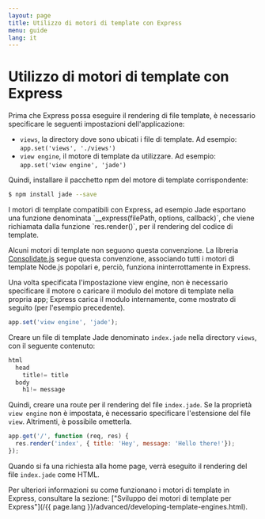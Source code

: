 ```yaml
---
layout: page
title: Utilizzo di motori di template con Express
menu: guide
lang: it
---
```


# Utilizzo di motori di template con Express

Prima che Express possa eseguire il rendering di file template, è necessario specificare le seguenti impostazioni dell'applicazione:

* `views`, la directory dove sono ubicati i file di template. Ad esempio: `app.set('views', './views')`
* `view engine`, il motore di template da utilizzare. Ad esempio: `app.set('view engine', 'jade')`

Quindi, installare il pacchetto npm del motore di template corrispondente:

```sh
$ npm install jade --save
```

<div class="doc-box doc-notice" markdown="1">
I motori di template compatibili con Express, ad esempio Jade esportano una funzione denominata `__express(filePath, options, callback)`, che viene richiamata dalla funzione `res.render()`, per il rendering del codice di template.

Alcuni motori di template non seguono questa convenzione. La libreria [Consolidate.js](https://www.npmjs.org/package/consolidate) segue questa convenzione, associando tutti i motori di template Node.js popolari e, perciò, funziona ininterrottamente in Express.
</div>

Una volta specificata l'impostazione view engine, non è necessario specificare il motore o caricare il modulo del motore di template nella propria app; Express carica il modulo internamente, come mostrato di seguito (per l'esempio precedente).

```js
app.set('view engine', 'jade');
```

Creare un file di template Jade denominato `index.jade` nella directory `views`, con il seguente contenuto:

```js
html
  head
    title!= title
  body
    h1!= message
```

Quindi, creare una route per il rendering del file `index.jade`. Se la proprietà `view engine` non è impostata, è necessario specificare l'estensione del file `view`. Altrimenti, è possibile ometterla.

```js
app.get('/', function (req, res) {
  res.render('index', { title: 'Hey', message: 'Hello there!'});
});
```

Quando si fa una richiesta alla home page, verrà eseguito il rendering del file `index.jade` come HTML.

Per ulteriori informazioni su come funzionano i motori di template in Express, consultare la sezione: ["Sviluppo dei motori di template per Express"](/{{ page.lang }}/advanced/developing-template-engines.html).
